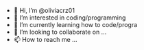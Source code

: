 - 👋 Hi, I’m @oliviacrz01
- 👀 I’m interested in coding/programming
- 🌱 I’m currently learning how to code/progra
- 💞️ I’m looking to collaborate on ...
- 📫 How to reach me ...

<!---
oliviacrz01/oliviacrz01 is a ✨ special ✨ repository because its `README.md` (this file) appears on your GitHub profile.
You can click the Preview link to take a look at your changes.
--->
